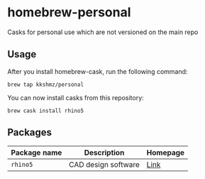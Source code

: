 # homebrew-personal

Casks for personal use which are not versioned on the main repo

## Usage

After you install homebrew-cask, run the following command:

`brew tap kkshmz/personal`

You can now install casks from this repository:

`brew cask install rhino5`

## Packages

| Package name           | Description        | Homepage                    |
| ---------------------- | ------------------ | --------------------------- |
| `rhino5` | CAD design software | [Link](https://www.rhino3d.com/) |
